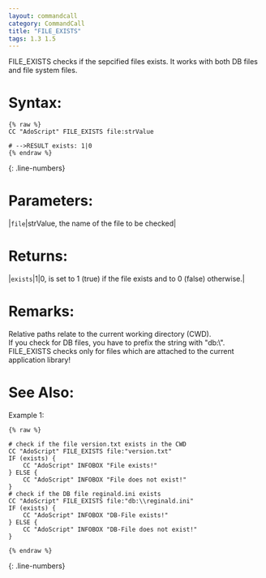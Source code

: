 ```yaml
---
layout: commandcall
category: CommandCall
title: "FILE_EXISTS"
tags: 1.3 1.5
---
```


FILE_EXISTS checks if the sepcified files exists. It works with both DB files and file system files.

# Syntax:  

```adoscript
{% raw %}
CC "AdoScript" FILE_EXISTS file:strValue

# -->RESULT exists: 1|0
{% endraw %}
```
{: .line-numbers}

# Parameters:  

|`file`|strValue, the name of the file to be checked|

# Returns:  

|`exists`|1|0, is set to 1 (true) if the file exists and to 0 (false) otherwise.|

# Remarks:

Relative paths relate to the current working directory (CWD).  
If you check for DB files, you have to prefix the string with "db:\\".  
FILE_EXISTS checks only for files which are attached to the current application library!

# See Also:  



Example 1:

```adoscript
{% raw %}

# check if the file version.txt exists in the CWD
CC "AdoScript" FILE_EXISTS file:"version.txt"
IF (exists) {
    CC "AdoScript" INFOBOX "File exists!"
} ELSE {
    CC "AdoScript" INFOBOX "File does not exist!"
}
# check if the DB file reginald.ini exists
CC "AdoScript" FILE_EXISTS file:"db:\\reginald.ini"
IF (exists) {
    CC "AdoScript" INFOBOX "DB-File exists!"
} ELSE {
    CC "AdoScript" INFOBOX "DB-File does not exist!"
}

{% endraw %}
```
{: .line-numbers}

